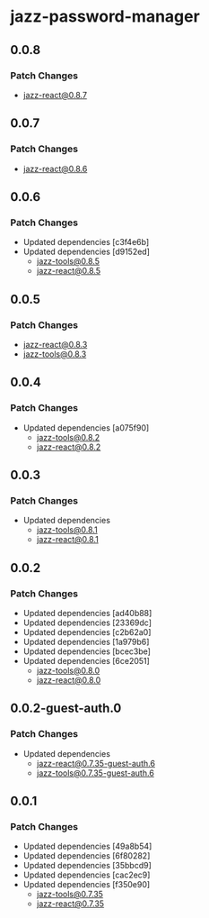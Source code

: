 # jazz-password-manager

## 0.0.8

### Patch Changes

-   jazz-react@0.8.7

## 0.0.7

### Patch Changes

-   jazz-react@0.8.6

## 0.0.6

### Patch Changes

-   Updated dependencies [c3f4e6b]
-   Updated dependencies [d9152ed]
    -   jazz-tools@0.8.5
    -   jazz-react@0.8.5

## 0.0.5

### Patch Changes

-   jazz-react@0.8.3
-   jazz-tools@0.8.3

## 0.0.4

### Patch Changes

-   Updated dependencies [a075f90]
    -   jazz-tools@0.8.2
    -   jazz-react@0.8.2

## 0.0.3

### Patch Changes

-   Updated dependencies
    -   jazz-tools@0.8.1
    -   jazz-react@0.8.1

## 0.0.2

### Patch Changes

-   Updated dependencies [ad40b88]
-   Updated dependencies [23369dc]
-   Updated dependencies [c2b62a0]
-   Updated dependencies [1a979b6]
-   Updated dependencies [bcec3be]
-   Updated dependencies [6ce2051]
    -   jazz-tools@0.8.0
    -   jazz-react@0.8.0

## 0.0.2-guest-auth.0

### Patch Changes

-   Updated dependencies
    -   jazz-react@0.7.35-guest-auth.6
    -   jazz-tools@0.7.35-guest-auth.6

## 0.0.1

### Patch Changes

-   Updated dependencies [49a8b54]
-   Updated dependencies [6f80282]
-   Updated dependencies [35bbcd9]
-   Updated dependencies [cac2ec9]
-   Updated dependencies [f350e90]
    -   jazz-tools@0.7.35
    -   jazz-react@0.7.35
